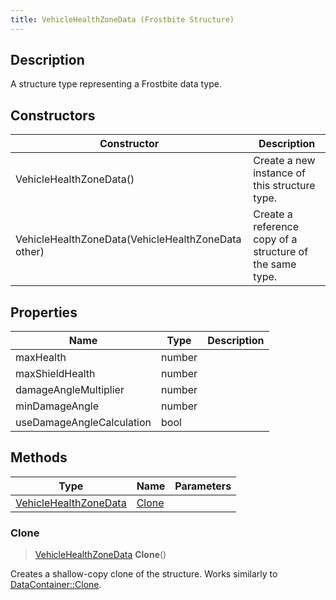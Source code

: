 ```yaml
---
title: VehicleHealthZoneData (Frostbite Structure)
---
```

## Description

A structure type representing a Frostbite data type.

## Constructors

| Constructor                                        | Description                                              |
| -------------------------------------------------- | -------------------------------------------------------- |
| VehicleHealthZoneData()                            | Create a new instance of this structure type.            |
| VehicleHealthZoneData(VehicleHealthZoneData other) | Create a reference copy of a structure of the same type. |

## Properties

| Name                      | Type   | Description |
| ------------------------- | ------ | ----------- |
| maxHealth                 | number |             |
| maxShieldHealth           | number |             |
| damageAngleMultiplier     | number |             |
| minDamageAngle            | number |             |
| useDamageAngleCalculation | bool   |             |

## Methods

| Type                                           | Name            | Parameters |
| ---------------------------------------------- | --------------- | ---------- |
| [VehicleHealthZoneData](VehicleHealthZoneData) | [Clone](#clone) |            |

### Clone

> [VehicleHealthZoneData](VehicleHealthZoneData) **Clone**()

Creates a shallow-copy clone of the structure. Works similarly to [DataContainer::Clone](/vext/ref/cls/shr/datacontainer#clone).
